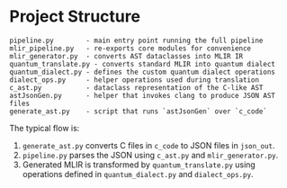 # Project Structure

```
pipeline.py        - main entry point running the full pipeline
mlir_pipeline.py   - re-exports core modules for convenience
mlir_generator.py  - converts AST dataclasses into MLIR IR
quantum_translate.py - converts standard MLIR into quantum dialect
quantum_dialect.py - defines the custom quantum dialect operations
dialect_ops.py     - helper operations used during translation
c_ast.py           - dataclass representation of the C-like AST
astJsonGen.py      - helper that invokes clang to produce JSON AST files
generate_ast.py    - script that runs `astJsonGen` over `c_code`
```

The typical flow is:
1. `generate_ast.py` converts C files in `c_code` to JSON files in `json_out`.
2. `pipeline.py` parses the JSON using `c_ast.py` and `mlir_generator.py`.
3. Generated MLIR is transformed by `quantum_translate.py` using operations
   defined in `quantum_dialect.py` and `dialect_ops.py`.

